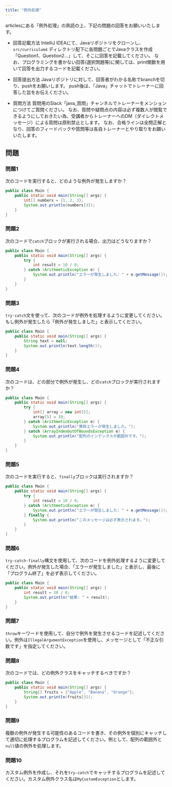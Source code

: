 ```yaml
---
title: "例外処理"
---
```


articlesにある「例外処理」の熟読の上、下記の問題の回答をお願いいたします。

* 回答記載方法
IntelliJ IDEAにて、Javaリポジトリをクローンし、`src/curriculum4` ディレクトリ配下に各問題ごとでJavaクラスを作成「Question1、Question2...」して、そこに回答を記載してください。
なお、プログラミングを書かない回答(選択問題等)に関しては、print関数を用いて回答を出力するコードを記載ください。

* 回答提出方法
Javaリポジトリに対して、回答者がわかる名称でbranchを切り、pushをお願いします。
push後は、「Java」チャットでトレーナーに回答した旨をお伝えください。

* 質問方法
質問用のSlack「java_質問」チャンネルでトレーナーをメンションにつけてご質問ください。
なお、質問や疑問点の内容は必ず複数人が閲覧できるようにしておきたい為、受講者からトレーナーへのDM（ダイレクトメッセージ）による質問は原則禁止とします。
なお、合格ラインは全問正解となり、回答のフィードバックや質問等は各自トレーナーとやり取りをお願いいたします。

## 問題

### 問題1
次のコードを実行すると、どのような例外が発生しますか？

```java
public class Main {
    public static void main(String[] args) {
        int[] numbers = {1, 2, 3};
        System.out.println(numbers[3]);
    }
}
```

### 問題2
次のコードで`catch`ブロックが実行される場合、出力はどうなりますか？

```java
public class Main {
    public static void main(String[] args) {
        try {
            int result = 10 / 0;
        } catch (ArithmeticException e) {
            System.out.println("エラーが発生しました: " + e.getMessage());
        }
    }
}
```

### 問題3
`try-catch`文を使って、次のコードが例外を処理するように変更してください。もし例外が発生したら「例外が発生しました」と表示してください。

```java
public class Main {
    public static void main(String[] args) {
        String text = null;
        System.out.println(text.length());
    }
}
```

### 問題4
次のコードは、どの部分で例外が発生し、どの`catch`ブロックが実行されますか？

```java
public class Main {
    public static void main(String[] args) {
        try {
            int[] array = new int[5];
            array[5] = 10;
        } catch (ArithmeticException e) {
            System.out.println("算術エラーが発生しました。");
        } catch (ArrayIndexOutOfBoundsException e) {
            System.out.println("配列のインデックスが範囲外です。");
        }
    }
}
```

### 問題5
次のコードを実行すると、`finally`ブロックは実行されますか？

```java
public class Main {
    public static void main(String[] args) {
        try {
            int result = 10 / 0;
        } catch (ArithmeticException e) {
            System.out.println("エラーが発生しました: " + e.getMessage());
        } finally {
            System.out.println("このメッセージは必ず表示されます。");
        }
    }
}

```

### 問題6
`try-catch-finally`構文を使用して、次のコードを例外処理するように変更してください。例外が発生した場合、「エラーが発生しました」と表示し、最後に「プログラム終了」を必ず表示してください。

```java
public class Main {
    public static void main(String[] args) {
        int result = 10 / 0;
        System.out.println("結果: " + result);
    }
}
```

### 問題7
`throw`キーワードを使用して、自分で例外を発生させるコードを記述してください。例外は`IllegalArgumentException`を使用し、メッセージとして「不正な引数です」を指定してください。

### 問題8
次のコードでは、どの例外クラスをキャッチするべきですか？

```java
public class Main {
    public static void main(String[] args) {
        String[] fruits = {"Apple", "Banana", "Orange"};
        System.out.println(fruits[3]);
    }
}
```

### 問題9
複数の例外が発生する可能性のあるコードを書き、その例外を個別にキャッチして適切に処理するプログラムを記述してください。例として、配列の範囲外と`null`値の例外を処理します。

### 問題10
カスタム例外を作成し、それを`try-catch`でキャッチするプログラムを記述してください。カスタム例外クラス名は`MyCustomException`とします。

